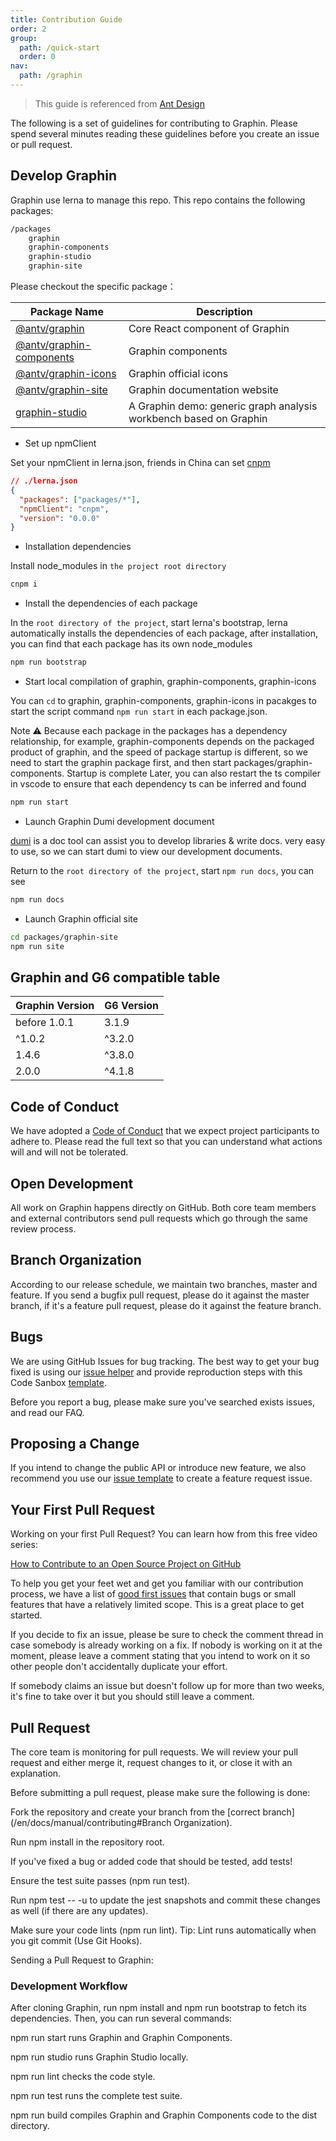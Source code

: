 ```yaml
---
title: Contribution Guide
order: 2
group:
  path: /quick-start
  order: 0
nav:
  path: /graphin
---
```


> This guide is referenced from [Ant Design](https://ant.design/docs/react/contributing-cn)

The following is a set of guidelines for contributing to Graphin. Please spend several minutes reading these guidelines before you create an issue or pull request.

## Develop Graphin

Graphin use lerna to manage this repo. This repo contains the following packages:

```bash
/packages
    graphin
    graphin-components
    graphin-studio
    graphin-site
```

Please checkout the specific package：

| Package Name                                                                                          | Description                                                       |
| ----------------------------------------------------------------------------------------------------- | ----------------------------------------------------------------- |
| [@antv/graphin](https://github.com/antvis/graphin/tree/master/packages/graphin)                       | Core React component of Graphin                                   |
| [@antv/graphin-components](https://github.com/antvis/graphin/tree/master/packages/graphin-components) | Graphin components                                                |
| [@antv/graphin-icons](https://github.com/antvis/graphin/tree/master/packages/graphin-icons)           | Graphin official icons                                            |
| [@antv/graphin-site](https://github.com/antvis/graphin/tree/master/packages/graphin-site)             | Graphin documentation website                                     |
| [graphin-studio](https://github.com/antvis/graphin/tree/master/packages/graphin-studio)               | A Graphin demo: generic graph analysis workbench based on Graphin |

- Set up npmClient

Set your npmClient in lerna.json, friends in China can set [cnpm](https://www.npmjs.com/package/cnpm)

```json
// ./lerna.json
{
  "packages": ["packages/*"],
  "npmClient": "cnpm",
  "version": "0.0.0"
}
```

- Installation dependencies

Install node_modules in `the project root directory`

```bash
cnpm i
```

- Install the dependencies of each package

In the `root directory of the project`, start lerna's bootstrap, lerna automatically installs the dependencies of each package, after installation, you can find that each package has its own node_modules

```bash
npm run bootstrap
```

- Start local compilation of graphin, graphin-components, graphin-icons

You can `cd` to graphin, graphin-components, graphin-icons in pacakges to start the script command `npm run start` in each package.json.

Note ⚠️ Because each package in the packages has a dependency relationship, for example, graphin-components depends on the packaged product of graphin, and the speed of package startup is different, so we need to start the graphin package first, and then start packages/graphin-components. Startup is complete Later, you can also restart the ts compiler in vscode to ensure that each dependency ts can be inferred and found

```bash
npm run start
```

- Launch Graphin Dumi development document

[dumi](https://d.umijs.org/) is a doc tool can assist you to develop libraries & write docs. very easy to use, so we can start dumi to view our development documents.

Return to the `root directory of the project`, start `npm run docs`, you can see

```bash
npm run docs
```

- Launch Graphin official site

```bash
cd packages/graphin-site
npm run site
```

## Graphin and G6 compatible table

| Graphin Version | G6 Version |
| --------------- | ---------- |
| before 1.0.1    | 3.1.9      |
| ^1.0.2          | ^3.2.0     |
| 1.4.6           | ^3.8.0     |
| 2.0.0           | ^4.1.8     |

## Code of Conduct

We have adopted a [Code of Conduct](https://github.com/antvis/graphin/blob/develop/CODE_OF_CONDUCT.md) that we expect project participants to adhere to. Please read the full text so that you can understand what actions will and will not be tolerated.

## Open Development

All work on Graphin happens directly on GitHub. Both core team members and external contributors send pull requests which go through the same review process.

## Branch Organization

According to our release schedule, we maintain two branches, master and feature. If you send a bugfix pull request, please do it against the master branch, if it's a feature pull request, please do it against the feature branch.

## Bugs

We are using GitHub Issues for bug tracking. The best way to get your bug fixed is using our [issue helper](https://github.com/antvis/graphin/issues/new?assignees=&labels=&template=bug_report.md&title=) and provide reproduction steps with this Code Sanbox [template](https://codesandbox.io/s/data-driven-3o71b).

Before you report a bug, please make sure you've searched exists issues, and read our FAQ.

## Proposing a Change

If you intend to change the public API or introduce new feature, we also recommend you use our [issue template](https://github.com/antvis/graphin/issues/new?assignees=&labels=&template=feature_request.md&title=) to create a feature request issue.

## Your First Pull Request

Working on your first Pull Request? You can learn how from this free video series:

[How to Contribute to an Open Source Project on GitHub](https://segmentfault.com/a/1190000000736629)

To help you get your feet wet and get you familiar with our contribution process, we have a list of [good first issues](https://github.com/antvis/graphin/issues?q=is%3Aissue+is%3Aopen+label%3A%22good+first+issue%22) that contain bugs or small features that have a relatively limited scope. This is a great place to get started.

If you decide to fix an issue, please be sure to check the comment thread in case somebody is already working on a fix. If nobody is working on it at the moment, please leave a comment stating that you intend to work on it so other people don't accidentally duplicate your effort.

If somebody claims an issue but doesn't follow up for more than two weeks, it's fine to take over it but you should still leave a comment.

## Pull Request

The core team is monitoring for pull requests. We will review your pull request and either merge it, request changes to it, or close it with an explanation.

Before submitting a pull request, please make sure the following is done:

Fork the repository and create your branch from the [correct branch](/en/docs/manual/contributing#Branch Organization).

Run npm install in the repository root.

If you've fixed a bug or added code that should be tested, add tests!

Ensure the test suite passes (npm run test).

Run npm test -- -u to update the jest snapshots and commit these changes as well (if there are any updates).

Make sure your code lints (npm run lint). Tip: Lint runs automatically when you git commit (Use Git Hooks).

Sending a Pull Request to Graphin:

### Development Workflow

After cloning Graphin, run npm install and npm run bootstrap to fetch its dependencies. Then, you can run several commands:

npm run start runs Graphin and Graphin Components.

npm run studio runs Graphin Studio locally.

npm run lint checks the code style.

npm run test runs the complete test suite.

npm run build compiles Graphin and Graphin Components code to the dist directory.
